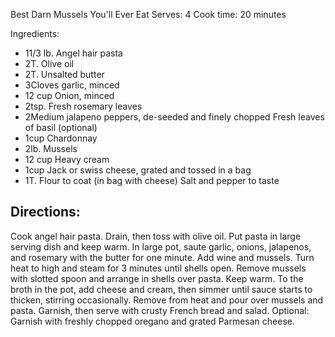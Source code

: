 
Best Darn Mussels You'll Ever Eat
Serves: 4
Cook time: 20 minutes

Ingredients:
- 11/3 lb. Angel hair pasta
- 2T. Olive oil
- 2T. Unsalted butter
- 3Cloves garlic, minced
- 12 cup Onion, minced
- 2tsp. Fresh rosemary leaves
- 2Medium jalapeno peppers, de-seeded and finely chopped
Fresh leaves of basil (optional)
- 1cup Chardonnay
- 2lb. Mussels
- 12 cup Heavy cream
- 1cup Jack or swiss cheese, grated and tossed in a bag
- 1T. Flour to coat (in bag with cheese)
Salt and pepper to taste

## Directions:
Cook angel hair pasta. Drain, then toss with olive oil. Put pasta in large serving dish and keep warm.
In large pot, saute garlic, onions, jalapenos, and rosemary with the butter for one minute. Add wine and mussels. Turn heat to high and steam for 3 minutes until shells open.
Remove mussels with slotted spoon and arrange in shells over pasta. Keep warm.
To the broth in the pot, add cheese and cream, then simmer until sauce starts to thicken, stirring occasionally.
Remove from heat and pour over mussels and pasta. Garnish, then serve with crusty French bread and salad.
Optional: Garnish with freshly chopped oregano and grated Parmesan cheese.
